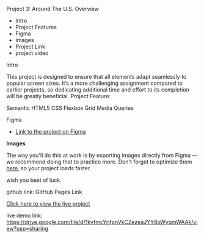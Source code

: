 Project 3: Around The U.S.
Overview

- Intro
- Project Features
- Figma
- Images
- Project Link
- project video

Intro

This project is designed to ensure that all elements adapt seamlessly to popular screen sizes. It’s a more challenging assignment compared to earlier projects, so dedicating additional time and effort to its completion will be greatly beneficial.
Project Feature:

Semantic HTML5
CSS
Flexbox
Grid
Media Queries

Figma

- [Link to the project on Figma](https://www.figma.com/file/ii4xxsJ0ghevUOcssTlHZv/Sprint-3%3A-Around-the-US?node-id=0%3A1)

**Images**

The way you'll do this at work is by exporting images directly from Figma — we recommend doing that to practice more. Don't forget to optimize them [here](https://tinypng.com/), so your project loads faster.

wish you best of luck.

github link: GitHub Pages Link

[Click here to view the live project](https://sulaimaneb.github.io/se_project_aroundtheus/)

live demo link: https://drive.google.com/file/d/1kvfmcYrifpnVkCZezeaJYY8oWyqmWAAk/view?usp=sharing
